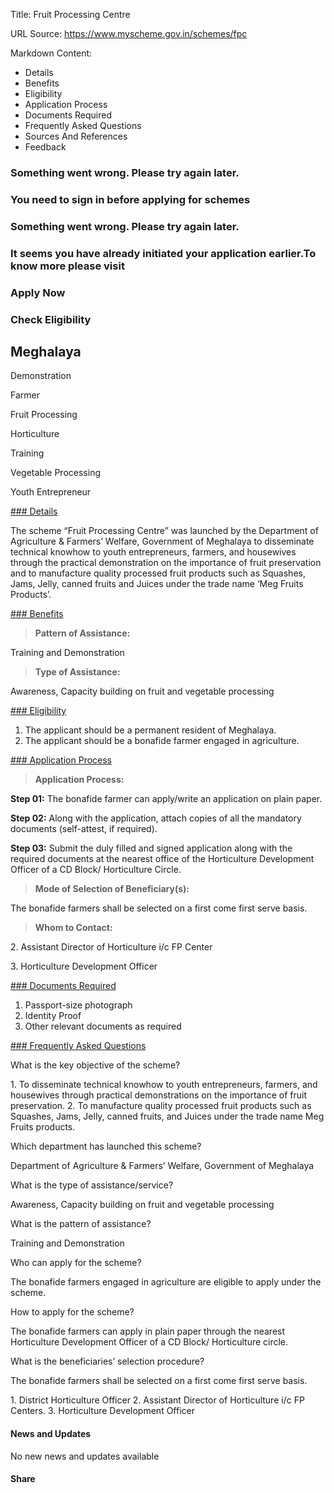 Title: Fruit Processing Centre

URL Source: https://www.myscheme.gov.in/schemes/fpc

Markdown Content:
*   Details
*   Benefits
*   Eligibility
*   Application Process
*   Documents Required
*   Frequently Asked Questions
*   Sources And References
*   Feedback

### Something went wrong. Please try again later.

### 

### You need to sign in before applying for schemes

### Something went wrong. Please try again later.

### It seems you have already initiated your application earlier.To know more please visit

### Apply Now

### Check Eligibility

Meghalaya
---------

Demonstration

Farmer

Fruit Processing

Horticulture

Training

Vegetable Processing

Youth Entrepreneur

[### Details](https://www.myscheme.gov.in/schemes/fpc#details)

The scheme “Fruit Processing Centre” was launched by the Department of Agriculture & Farmers’ Welfare, Government of Meghalaya to disseminate technical knowhow to youth entrepreneurs, farmers, and housewives through the practical demonstration on the importance of fruit preservation and to manufacture quality processed fruit products such as Squashes, Jams, Jelly, canned fruits and Juices under the trade name ‘Meg Fruits Products’.

[### Benefits](https://www.myscheme.gov.in/schemes/fpc#benefits)

> **Pattern of Assistance:**

Training and Demonstration

> **Type of Assistance:**

Awareness, Capacity building on fruit and vegetable processing

[### Eligibility](https://www.myscheme.gov.in/schemes/fpc#eligibility)

1.  The applicant should be a permanent resident of Meghalaya.
2.  The applicant should be a bonafide farmer engaged in agriculture.

[### Application Process](https://www.myscheme.gov.in/schemes/fpc#application-process)

> **Application Process:**

**Step 01:** The bonafide farmer can apply/write an application on plain paper.

**Step 02:** Along with the application, attach copies of all the mandatory documents (self-attest, if required).

**Step 03:** Submit the duly filled and signed application along with the required documents at the nearest office of the Horticulture Development Officer of a CD Block/ Horticulture Circle.

> **Mode of Selection of Beneficiary(s):**

The bonafide farmers shall be selected on a first come first serve basis.

> **Whom to Contact:**

2\. Assistant Director of Horticulture i/c FP Center

3\. Horticulture Development Officer

[### Documents Required](https://www.myscheme.gov.in/schemes/fpc#documents-required)

1.  Passport-size photograph
2.  Identity Proof
3.  Other relevant documents as required

[### Frequently Asked Questions](https://www.myscheme.gov.in/schemes/fpc#faqs)

What is the key objective of the scheme?

1\. To disseminate technical knowhow to youth entrepreneurs, farmers, and housewives through practical demonstrations on the importance of fruit preservation. 2. To manufacture quality processed fruit products such as Squashes, Jams, Jelly, canned fruits, and Juices under the trade name Meg Fruits products.

Which department has launched this scheme?

Department of Agriculture & Farmers’ Welfare, Government of Meghalaya

What is the type of assistance/service?

Awareness, Capacity building on fruit and vegetable processing

What is the pattern of assistance?

Training and Demonstration

Who can apply for the scheme?

The bonafide farmers engaged in agriculture are eligible to apply under the scheme.

How to apply for the scheme?

The bonafide farmers can apply in plain paper through the nearest Horticulture Development Officer of a CD Block/ Horticulture circle.

What is the beneficiaries’ selection procedure?

The bonafide farmers shall be selected on a first come first serve basis.

1\. District Horticulture Officer 2. Assistant Director of Horticulture i/c FP Centers. 3. Horticulture Development Officer

#### News and Updates

No new news and updates available

#### Share
